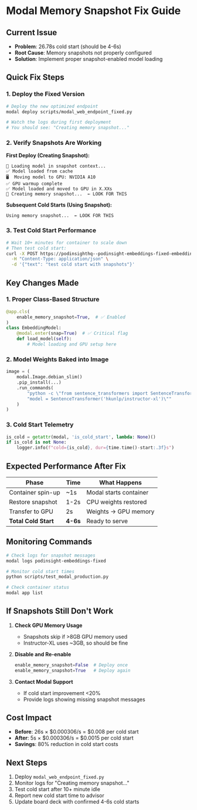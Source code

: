 # Modal Memory Snapshot Fix Guide

## Current Issue
- **Problem**: 26.78s cold start (should be 4-6s)
- **Root Cause**: Memory snapshots not properly configured
- **Solution**: Implement proper snapshot-enabled model loading

## Quick Fix Steps

### 1. Deploy the Fixed Version

```bash
# Deploy the new optimized endpoint
modal deploy scripts/modal_web_endpoint_fixed.py

# Watch the logs during first deployment
# You should see: "Creating memory snapshot..."
```

### 2. Verify Snapshots Are Working

**First Deploy (Creating Snapshot):**
```
🔄 Loading model in snapshot context...
✅ Model loaded from cache
🖥️  Moving model to GPU: NVIDIA A10
✅ GPU warmup complete
✅ Model loaded and moved to GPU in X.XXs
📸 Creating memory snapshot...  ← LOOK FOR THIS
```

**Subsequent Cold Starts (Using Snapshot):**
```
Using memory snapshot...  ← LOOK FOR THIS
```

### 3. Test Cold Start Performance

```bash
# Wait 10+ minutes for container to scale down
# Then test cold start:
curl -X POST https://podinsighthq--podinsight-embeddings-fixed-embedding-model-generate-embedding.modal.run \
  -H "Content-Type: application/json" \
  -d '{"text": "test cold start with snapshots"}'
```

## Key Changes Made

### 1. Proper Class-Based Structure
```python
@app.cls(
    enable_memory_snapshot=True,  # ✅ Enabled
)
class EmbeddingModel:
    @modal.enter(snap=True)  # ✅ Critical flag
    def load_model(self):
        # Model loading and GPU setup here
```

### 2. Model Weights Baked into Image
```python
image = (
    modal.Image.debian_slim()
    .pip_install(...)
    .run_commands(
        "python -c \"from sentence_transformers import SentenceTransformer; "
        "model = SentenceTransformer('hkunlp/instructor-xl')\""
    )
)
```

### 3. Cold Start Telemetry
```python
is_cold = getattr(modal, 'is_cold_start', lambda: None)()
if is_cold is not None:
    logger.info(f"cold={is_cold}, dur={time.time()-start:.3f}s")
```

## Expected Performance After Fix

| Phase | Time | What Happens |
|-------|------|--------------|
| Container spin-up | ~1s | Modal starts container |
| Restore snapshot | 1-2s | CPU weights restored |
| Transfer to GPU | 2s | Weights → GPU memory |
| **Total Cold Start** | **4-6s** | Ready to serve |

## Monitoring Commands

```bash
# Check logs for snapshot messages
modal logs podinsight-embeddings-fixed

# Monitor cold start times
python scripts/test_modal_production.py

# Check container status
modal app list
```

## If Snapshots Still Don't Work

1. **Check GPU Memory Usage**
   - Snapshots skip if >8GB GPU memory used
   - Instructor-XL uses ~3GB, so should be fine

2. **Disable and Re-enable**
   ```python
   enable_memory_snapshot=False  # Deploy once
   enable_memory_snapshot=True   # Deploy again
   ```

3. **Contact Modal Support**
   - If cold start improvement <20%
   - Provide logs showing missing snapshot messages

## Cost Impact

- **Before**: 26s × $0.000306/s = $0.008 per cold start
- **After**: 5s × $0.000306/s = $0.0015 per cold start
- **Savings**: 80% reduction in cold start costs

## Next Steps

1. Deploy `modal_web_endpoint_fixed.py`
2. Monitor logs for "Creating memory snapshot..."
3. Test cold start after 10+ minute idle
4. Report new cold start time to advisor
5. Update board deck with confirmed 4-6s cold starts
